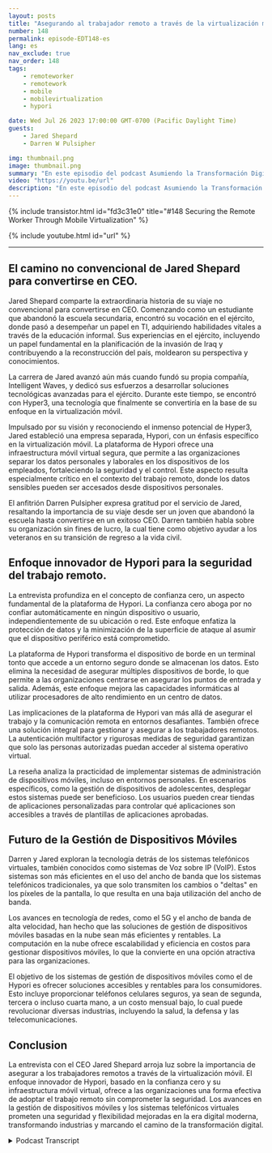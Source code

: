 ```yaml
---
layout: posts
title: "Asegurando al trabajador remoto a través de la virtualización móvil."
number: 148
permalink: episode-EDT148-es
lang: es
nav_exclude: true
nav_order: 148
tags:
    - remoteworker
    - remotework
    - mobile
    - mobilevirtualization
    - hypori

date: Wed Jul 26 2023 17:00:00 GMT-0700 (Pacific Daylight Time)
guests:
    - Jared Shepard
    - Darren W Pulsipher

img: thumbnail.png
image: thumbnail.png
summary: "En este episodio del podcast Asumiendo la Transformación Digital, el presentador Darren Pulsipher participa en una conversación perspicaz con el invitado especial Jared Shepard, CEO de Hypori. La entrevista se enfoca en el tema crucial de asegurar a los trabajadores remotos a través de la virtualización móvil. El viaje único de Jared Shepard desde abandonar la escuela secundaria hasta convertirse en CEO agrega una dimensión inspiradora a la discusión."
video: "https://youtu.be/url"
description: "En este episodio del podcast Asumiendo la Transformación Digital, el presentador Darren Pulsipher participa en una conversación perspicaz con el invitado especial Jared Shepard, CEO de Hypori. La entrevista se enfoca en el tema crucial de asegurar a los trabajadores remotos a través de la virtualización móvil. El viaje único de Jared Shepard desde abandonar la escuela secundaria hasta convertirse en CEO agrega una dimensión inspiradora a la discusión."
---
```


<div>
{% include transistor.html id="fd3c31e0" title="#148 Securing the Remote Worker Through Mobile Virtualization" %}

{% include youtube.html id="url" %}
</div>

---

## El camino no convencional de Jared Shepard para convertirse en CEO.

Jared Shepard comparte la extraordinaria historia de su viaje no convencional para convertirse en CEO. Comenzando como un estudiante que abandonó la escuela secundaria, encontró su vocación en el ejército, donde pasó a desempeñar un papel en TI, adquiriendo habilidades vitales a través de la educación informal. Sus experiencias en el ejército, incluyendo un papel fundamental en la planificación de la invasión de Iraq y contribuyendo a la reconstrucción del país, moldearon su perspectiva y conocimientos.

La carrera de Jared avanzó aún más cuando fundó su propia compañía, Intelligent Waves, y dedicó sus esfuerzos a desarrollar soluciones tecnológicas avanzadas para el ejército. Durante este tiempo, se encontró con Hyper3, una tecnología que finalmente se convertiría en la base de su enfoque en la virtualización móvil.

Impulsado por su visión y reconociendo el inmenso potencial de Hyper3, Jared estableció una empresa separada, Hypori, con un énfasis específico en la virtualización móvil. La plataforma de Hypori ofrece una infraestructura móvil virtual segura, que permite a las organizaciones separar los datos personales y laborales en los dispositivos de los empleados, fortaleciendo la seguridad y el control. Este aspecto resulta especialmente crítico en el contexto del trabajo remoto, donde los datos sensibles pueden ser accesados desde dispositivos personales.

El anfitrión Darren Pulsipher expresa gratitud por el servicio de Jared, resaltando la importancia de su viaje desde ser un joven que abandonó la escuela hasta convertirse en un exitoso CEO. Darren también habla sobre su organización sin fines de lucro, la cual tiene como objetivo ayudar a los veteranos en su transición de regreso a la vida civil.

## Enfoque innovador de Hypori para la seguridad del trabajo remoto.

La entrevista profundiza en el concepto de confianza cero, un aspecto fundamental de la plataforma de Hypori. La confianza cero aboga por no confiar automáticamente en ningún dispositivo o usuario, independientemente de su ubicación o red. Este enfoque enfatiza la protección de datos y la minimización de la superficie de ataque al asumir que el dispositivo periférico está comprometido.

La plataforma de Hypori transforma el dispositivo de borde en un terminal tonto que accede a un entorno seguro donde se almacenan los datos. Esto elimina la necesidad de asegurar múltiples dispositivos de borde, lo que permite a las organizaciones centrarse en asegurar los puntos de entrada y salida. Además, este enfoque mejora las capacidades informáticas al utilizar procesadores de alto rendimiento en un centro de datos.

Las implicaciones de la plataforma de Hypori van más allá de asegurar el trabajo y la comunicación remota en entornos desafiantes. También ofrece una solución integral para gestionar y asegurar a los trabajadores remotos. La autenticación multifactor y rigurosas medidas de seguridad garantizan que solo las personas autorizadas puedan acceder al sistema operativo virtual.

La reseña analiza la practicidad de implementar sistemas de administración de dispositivos móviles, incluso en entornos personales. En escenarios específicos, como la gestión de dispositivos de adolescentes, desplegar estos sistemas puede ser beneficioso. Los usuarios pueden crear tiendas de aplicaciones personalizadas para controlar qué aplicaciones son accesibles a través de plantillas de aplicaciones aprobadas.

## Futuro de la Gestión de Dispositivos Móviles

Darren y Jared exploran la tecnología detrás de los sistemas telefónicos virtuales, también conocidos como sistemas de Voz sobre IP (VoIP). Estos sistemas son más eficientes en el uso del ancho de banda que los sistemas telefónicos tradicionales, ya que solo transmiten los cambios o "deltas" en los píxeles de la pantalla, lo que resulta en una baja utilización del ancho de banda.

Los avances en tecnología de redes, como el 5G y el ancho de banda de alta velocidad, han hecho que las soluciones de gestión de dispositivos móviles basadas en la nube sean más eficientes y rentables. La computación en la nube ofrece escalabilidad y eficiencia en costos para gestionar dispositivos móviles, lo que la convierte en una opción atractiva para las organizaciones.

El objetivo de los sistemas de gestión de dispositivos móviles como el de Hypori es ofrecer soluciones accesibles y rentables para los consumidores. Esto incluye proporcionar teléfonos celulares seguros, ya sean de segunda, tercera o incluso cuarta mano, a un costo mensual bajo, lo cual puede revolucionar diversas industrias, incluyendo la salud, la defensa y las telecomunicaciones.

## Conclusion

La entrevista con el CEO Jared Shepard arroja luz sobre la importancia de asegurar a los trabajadores remotos a través de la virtualización móvil. El enfoque innovador de Hypori, basado en la confianza cero y su infraestructura móvil virtual, ofrece a las organizaciones una forma efectiva de adoptar el trabajo remoto sin comprometer la seguridad. Los avances en la gestión de dispositivos móviles y los sistemas telefónicos virtuales prometen una seguridad y flexibilidad mejoradas en la era digital moderna, transformando industrias y marcando el camino de la transformación digital.



<details>
<summary> Podcast Transcript </summary>

<p></p>

</details>
